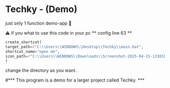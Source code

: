 # Techky - (Demo)
just only 1 function demo-app 👾

⚠️ if you what to use this code in your pc
** config line 63 **

```python
create_shortcut(
target_path=r"C:\\Users\\WINDOWS\\Desktop\\Techky\\main.bat",
shortcut_name="open me",
icon_path=r"C:\\Users\\WINDOWS\\Downloads\\Screenshot-2025-04-15-133810.ico"
)
```

change the directory as you want.

#*** This program is a demo for a larger project called Techky. ***
